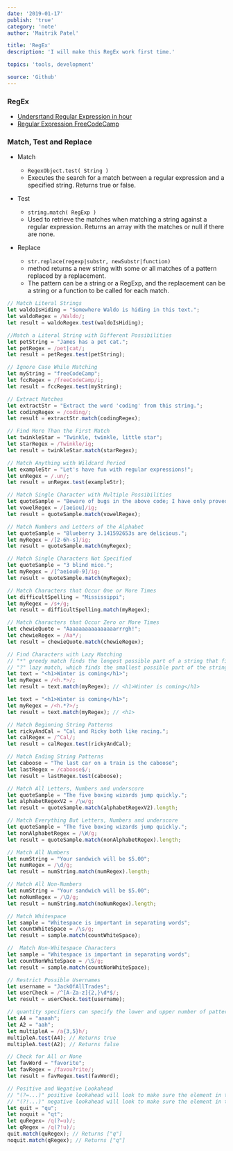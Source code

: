 ```yaml
---
date: '2019-01-17'
publish: 'true'
category: 'note'
author: 'Maitrik Patel'

title: 'RegEx'
description: 'I will make this RegEx work first time.'

topics: 'tools, development'

source: 'Github'
---
```


### RegEx

- [Undersrtand Regular Expression in hour](https://www.youtube.com/watch?v=ZfQFUJhPqMM)
- [Regular Expression FreeCodeCamp](https://learn.freecodecamp.org/javascript-algorithms-and-data-structures/regular-expressions)

### Match, Test and Replace

- Match
  - `RegexObject.test( String )`
  - Executes the search for a match between a regular expression and a specified string. Returns true or false.

- Test
  - `string.match( RegExp )`
  - Used to retrieve the matches when matching a string against a regular expression. Returns an array with the matches or null if there are none.

- Replace
  - `str.replace(regexp|substr, newSubstr|function)` 
  - method returns a new string with some or all matches of a pattern replaced by a replacement. 
  - The pattern can be a string or a RegExp, and the replacement can be a string or a function to be called for each match.

```js
// Match Literal Strings
let waldoIsHiding = "Somewhere Waldo is hiding in this text.";
let waldoRegex = /Waldo/;
let result = waldoRegex.test(waldoIsHiding);

//Match a Literal String with Different Possibilities
let petString = "James has a pet cat.";
let petRegex = /pet|cat/;
let result = petRegex.test(petString);

// Ignore Case While Matching
let myString = "freeCodeCamp";
let fccRegex = /freeCodeCamp/i;
let result = fccRegex.test(myString);

// Extract Matches
let extractStr = "Extract the word 'coding' from this string.";
let codingRegex = /coding/;
let result = extractStr.match(codingRegex);

// Find More Than the First Match
let twinkleStar = "Twinkle, twinkle, little star";
let starRegex = /Twinkle/ig;
let result = twinkleStar.match(starRegex);

// Match Anything with Wildcard Period
let exampleStr = "Let's have fun with regular expressions!";
let unRegex = /.un/;
let result = unRegex.test(exampleStr);

// Match Single Character with Multiple Possibilities
let quoteSample = "Beware of bugs in the above code; I have only proved it correct, not tried it.";
let vowelRegex = /[aeiou]/ig;
let result = quoteSample.match(vowelRegex);

// Match Numbers and Letters of the Alphabet
let quoteSample = "Blueberry 3.141592653s are delicious.";
let myRegex = /[2-6h-s]/ig;
let result = quoteSample.match(myRegex);

// Match Single Characters Not Specified
let quoteSample = "3 blind mice.";
let myRegex = /[^aeiou0-9]/ig;
let result = quoteSample.match(myRegex);

// Match Characters that Occur One or More Times
let difficultSpelling = "Mississippi";
let myRegex = /s+/g;
let result = difficultSpelling.match(myRegex);

// Match Characters that Occur Zero or More Times
let chewieQuote = "Aaaaaaaaaaaaaaaarrrgh!";
let chewieRegex = /Aa*/;
let result = chewieQuote.match(chewieRegex);

// Find Characters with Lazy Matching
// "*" greedy match finds the longest possible part of a string that fits the regex pattern
// "?" lazy match, which finds the smallest possible part of the string that satisfies the regex pattern
let text = "<h1>Winter is coming</h1>";
let myRegex = /<h.*>/;
let result = text.match(myRegex); // <h1>Winter is coming</h1>

let text = "<h1>Winter is coming</h1>";
let myRegex = /<h.*?>/;
let result = text.match(myRegex); // <h1>

// Match Beginning String Patterns
let rickyAndCal = "Cal and Ricky both like racing.";
let calRegex = /^Cal/; 
let result = calRegex.test(rickyAndCal);

// Match Ending String Patterns
let caboose = "The last car on a train is the caboose";
let lastRegex = /caboose$/; 
let result = lastRegex.test(caboose);

// Match All Letters, Numbers and underscore
let quoteSample = "The five boxing wizards jump quickly.";
let alphabetRegexV2 = /\w/g; 
let result = quoteSample.match(alphabetRegexV2).length;

// Match Everything But Letters, Numbers and underscore
let quoteSample = "The five boxing wizards jump quickly.";
let nonAlphabetRegex = /\W/g; 
let result = quoteSample.match(nonAlphabetRegex).length;

// Match All Numbers
let numString = "Your sandwich will be $5.00";
let numRegex = /\d/g; 
let result = numString.match(numRegex).length;

// Match All Non-Numbers
let numString = "Your sandwich will be $5.00";
let noNumRegex = /\D/g; 
let result = numString.match(noNumRegex).length;

// Match Whitespace
let sample = "Whitespace is important in separating words";
let countWhiteSpace = /\s/g; 
let result = sample.match(countWhiteSpace);

//  Match Non-Whitespace Characters
let sample = "Whitespace is important in separating words";
let countNonWhiteSpace = /\S/g; 
let result = sample.match(countNonWhiteSpace);

// Restrict Possible Usernames 
let username = "JackOfAllTrades";
let userCheck = /^[A-Za-z]{2,}\d*$/; 
let result = userCheck.test(username);

// quantity specifiers can specify the lower and upper number of patterns 
let A4 = "aaaah";
let A2 = "aah";
let multipleA = /a{3,5}h/;
multipleA.test(A4); // Returns true
multipleA.test(A2); // Returns false

// Check for All or None
let favWord = "favorite";
let favRegex = /favou?rite/; 
let result = favRegex.test(favWord);

// Positive and Negative Lookahead
// "(?=...)" positive lookahead will look to make sure the element in the search pattern is there, but won't actually match it.
// "(?!...)" negative lookahead will look to make sure the element in the search pattern is not there
let quit = "qu";
let noquit = "qt";
let quRegex= /q(?=u)/;
let qRegex = /q(?!u)/;
quit.match(quRegex); // Returns ["q"]
noquit.match(qRegex); // Returns ["q"]
``` 

